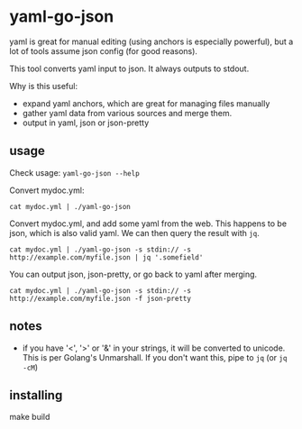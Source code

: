# yaml-go-json

yaml is great for manual editing (using anchors is especially powerful), 
but a lot of tools assume json config (for good reasons). 

This tool converts yaml input to json. It always outputs to stdout.

Why is this useful: 

* expand yaml anchors, which are great for managing files manually
* gather yaml data from various sources and merge them. 
* output in yaml, json or json-pretty

## usage

Check usage:
```yaml-go-json --help```

Convert mydoc.yml: 

```cat mydoc.yml | ./yaml-go-json```

Convert mydoc.yml, and add some yaml from the web. This happens to be json, which is 
also valid yaml. We can then query the result with `jq`.

```cat mydoc.yml | ./yaml-go-json -s stdin:// -s http://example.com/myfile.json | jq '.somefield' ```

You can output json, json-pretty, or go back to yaml after merging. 

```cat mydoc.yml | ./yaml-go-json -s stdin:// -s http://example.com/myfile.json -f json-pretty ```

## notes

* if you have '<', '>' or '&' in your strings, it will be converted to unicode. This is per Golang's Unmarshall. If you don't want this, pipe to `jq` (or `jq -cM`)

## installing
make build

